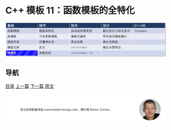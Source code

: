 # C++ 模板 11：函数模板的全特化

![特例化](img/特例化.png)

## 导航

[目录](https://github.com/yqZhang4480/TranslateBlogs/blob/master/CPP_Templates/目录.md)	[上一篇](https://github.com/yqZhang4480/TranslateBlogs/blob/master/CPP_Templates/10.md)	[下一篇](https://github.com/yqZhang4480/TranslateBlogs/blob/master/CPP_Templates/12.md)	[原文](http://www.modernescpp.com/index.php/full-specialization-of-function-templates)

![](./img/tail.png)